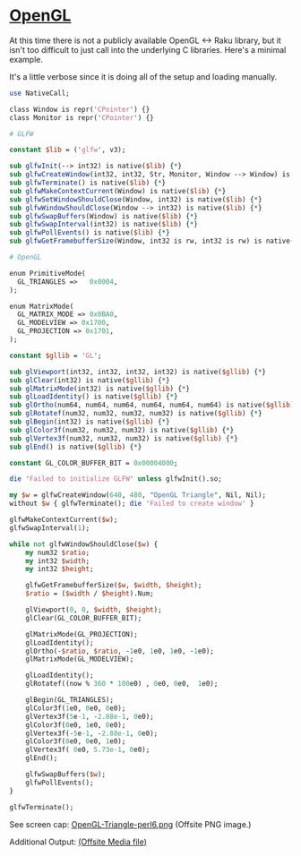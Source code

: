 [1]: https://rosettacode.org/wiki/OpenGL

# [OpenGL][1]





At this time there is not a publicly available OpenGL &lt;-&gt; Raku library, but it isn't too difficult to just call into the underlying C libraries. Here's a minimal example.



It's a little verbose since it is doing all of the setup and loading manually.

```perl
use NativeCall;

class Window is repr('CPointer') {}
class Monitor is repr('CPointer') {}

# GLFW

constant $lib = ('glfw', v3);

sub glfwInit(--> int32) is native($lib) {*}
sub glfwCreateWindow(int32, int32, Str, Monitor, Window --> Window) is native($lib) {*}
sub glfwTerminate() is native($lib) {*}
sub glfwMakeContextCurrent(Window) is native($lib) {*}
sub glfwSetWindowShouldClose(Window, int32) is native($lib) {*}
sub glfwWindowShouldClose(Window --> int32) is native($lib) {*}
sub glfwSwapBuffers(Window) is native($lib) {*}
sub glfwSwapInterval(int32) is native($lib) {*}
sub glfwPollEvents() is native($lib) {*}
sub glfwGetFramebufferSize(Window, int32 is rw, int32 is rw) is native($lib) {*}

# OpenGL

enum PrimitiveMode(
  GL_TRIANGLES =>	0x0004,
);

enum MatrixMode(
  GL_MATRIX_MODE => 0x0BA0,
  GL_MODELVIEW => 0x1700,
  GL_PROJECTION => 0x1701,
);

constant $gllib = 'GL';

sub glViewport(int32, int32, int32, int32) is native($gllib) {*}
sub glClear(int32) is native($gllib) {*}
sub glMatrixMode(int32) is native($gllib) {*}
sub glLoadIdentity() is native($gllib) {*}
sub glOrtho(num64, num64, num64, num64, num64, num64) is native($gllib) {*}
sub glRotatef(num32, num32, num32, num32) is native($gllib) {*}
sub glBegin(int32) is native($gllib) {*}
sub glColor3f(num32, num32, num32) is native($gllib) {*}
sub glVertex3f(num32, num32, num32) is native($gllib) {*}
sub glEnd() is native($gllib) {*}

constant GL_COLOR_BUFFER_BIT = 0x00004000;

die 'Failed to initialize GLFW' unless glfwInit().so;

my $w = glfwCreateWindow(640, 480, "OpenGL Triangle", Nil, Nil);
without $w { glfwTerminate(); die 'Failed to create window' }

glfwMakeContextCurrent($w);
glfwSwapInterval(1);

while not glfwWindowShouldClose($w) {
    my num32 $ratio;
    my int32 $width;
    my int32 $height;

    glfwGetFramebufferSize($w, $width, $height);
    $ratio = ($width / $height).Num;

    glViewport(0, 0, $width, $height);
    glClear(GL_COLOR_BUFFER_BIT);

    glMatrixMode(GL_PROJECTION);
    glLoadIdentity();
    glOrtho(-$ratio, $ratio, -1e0, 1e0, 1e0, -1e0);
    glMatrixMode(GL_MODELVIEW);

    glLoadIdentity();
    glRotatef((now % 360 * 100e0) , 0e0, 0e0,  1e0);

    glBegin(GL_TRIANGLES);
    glColor3f(1e0, 0e0, 0e0);
    glVertex3f(5e-1, -2.88e-1, 0e0);
    glColor3f(0e0, 1e0, 0e0);
    glVertex3f(-5e-1, -2.88e-1, 0e0);
    glColor3f(0e0, 0e0, 1e0);
    glVertex3f( 0e0, 5.73e-1, 0e0);
    glEnd();

    glfwSwapBuffers($w);
    glfwPollEvents();
}

glfwTerminate();
```


See screen cap: [OpenGL-Triangle-perl6.png](https://github.com/thundergnat/rc/blob/master/img/OpenGL-Triangle-perl6.png) (Offsite PNG image.)



Additional Output: [(Offsite Media file) ](https://drive.google.com/file/d/1J_QqfWZeg39Qmkek1mrjhqLD1ekwaMCk/view)
